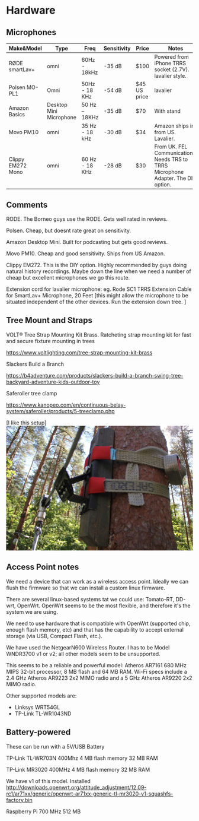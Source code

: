 # Hardware


## Microphones



| Make&Model	    |	Type |		Freq            	|	Sensitivity		|	Price	|	Notes |
| -----------    |------   |--------        |--------------|-------|-------|
|	RØDE smartLav+	| omni    |	60Hz - 18kHz	  | -35 dB	      | $100	| Powered from iPhone TRRS socket (2.7V). lavalier style.|
|	Polsen MO-PL1	 | Omni    | 	50Hz - 18 KHz	| -54 dB 	     | $45	US price | lavalier|
|	Amazon Basics  | Desktop Mini Microphone	 | 50 Hz – 18KHz| -35 dB	| $70	| With stand|
|	Movo PM10      | 	omni	  | 35 Hz - 18 kHz	| -30 dB 	     | $34| 	Amazon ships in from US. Lavalier.
|	Clippy EM272 Mono	| omni	|60 Hz - 18 KHz	 | -28 dB	      | $30	| From UK. FEL Communications. Needs TRS to TRRS Microphone Adapter. The DIY option.


## Comments

RODE. The Borneo guys use the RODE. Gets well rated in reviews.

Polsen. Cheap, but doesnt rate great on sensitivity.

Amazon Desktop Mini. Built for podcasting but gets good reviews.

Movo PM10. Cheap and good sensitivity. Ships from US Amazon.

Clippy EM272. This is the DIY option. Highly recommended by guys doing natural history recordings. Maybe down the line when we need a number of cheap but excellent microphones we go this route.

 
 Extension cord for lavalier microphone:  eg. Rode SC1 TRRS Extension Cable for SmartLav+ Microphone, 20 Feet 
 [this might allow the microphone to be situated independent of the other devices. Run the extension down tree. ]
 
## Tree Mount and Straps
 
 VOLT® Tree Strap Mounting Kit Brass. Ratcheting strap mounting kit for fast and secure fixture mounting in trees
 
https://www.voltlighting.com/tree-strap-mounting-kit-brass

Slackers Build a Branch

 https://b4adventure.com/products/slackers-build-a-branch-swing-tree-backyard-adventure-kids-outdoor-toy
 
Saferoller tree clamp

https://www.kanopeo.com/en/continuous-belay-system/saferoller/products/5-treeclamp.php

[I like this setup]
![Saferoller tree clamp](images/saferoller-tree-clamp.jpg)

## Access Point notes

We need a device that can work as a wireless access point. Ideally we can flush
the firmware so that we can install a custom linux firmware.

There are several linux-based systems tat we could use: Tomato-RT, DD-wrt,
OpenWrt. OpenWrt seems to be the most flexible, and therefore it's the system
we are using.

We need to use hardware that is compatible with OpenWrt (supported chip, enough
flash memory, etc) and that has the capability to accept external storage (via
USB, Compact Flash, etc.).

We have used the NetgearN600 Wireless Router. I has to be Model WNDR3700 v1 or
v2; all other models seem to be unsupported.

This seems to be a reliable and powerful model: Atheros AR7161 680 MHz MIPS
32-bit processor, 8 MB flash and 64 MB RAM. Wi-Fi specs include a 2.4 GHz
Atheros AR9223 2x2 MIMO radio and a 5 GHz Atheros AR9220 2x2 MIMO radio.

Other supported models are:
 * Linksys WRT54GL
 * TP-Link TL-WR1043ND


## Battery-powered

These can be run with a 5V/USB Battery

TP-Link TL-WR703N
400Mhz
4 MB flash memory
32 MB RAM


TP-Link MR3020
400MHz
4 MB flash memory
32 MB RAM

We have v1 of this model. Installed
http://downloads.openwrt.org/attitude_adjustment/12.09-rc1/ar71xx/generic/openwrt-ar71xx-generic-tl-mr3020-v1-squashfs-factory.bin



Raspberry Pi
700 MHz
512 MB


